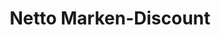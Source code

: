 ---
title: "Netto Marken-Discount"
url: /weisswasser-o-l/netto-marken-discount-karl-liebknecht-strasse/
shop: Supermarkt
---